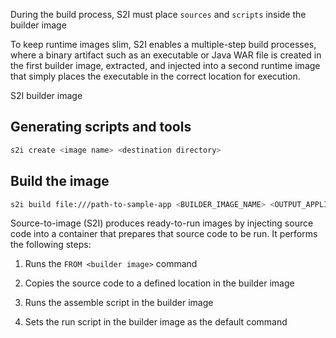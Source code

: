 During the build process, S2I must place `sources` and `scripts` inside the builder image

To keep runtime images slim, S2I enables a multiple-step build processes, where a binary artifact such as an executable or Java WAR file is created in the first builder image, extracted, and injected into a second runtime image that simply places the executable in the correct location for execution.

S2I builder image

## Generating scripts and tools
```bash
s2i create <image name> <destination directory>
```

## Build the image
```bash
s2i build file:///path-to-sample-app <BUILDER_IMAGE_NAME> <OUTPUT_APPLICATION_IMAGE_NAME>
```

Source-to-image (S2I) produces ready-to-run images by injecting source code into a container that prepares that source code to be run. It performs the following steps:

1. Runs the `FROM <builder image>` command

2. Copies the source code to a defined location in the builder image

3. Runs the assemble script in the builder image
4. Sets the run script in the builder image as the default command